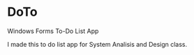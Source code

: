 # DoTo
Windows Forms To-Do List App

I made this to do list app for System Analisis and Design class.
